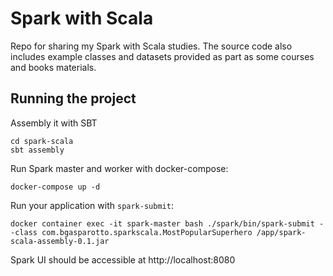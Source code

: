 # Spark with Scala
Repo for sharing my Spark with Scala studies.
The source code also includes example classes and datasets provided as part as some courses and books materials.

## Running the project
Assembly it with SBT
```shell script
cd spark-scala
sbt assembly
```

Run Spark master and worker with docker-compose:
```shell script
docker-compose up -d
```

Run your application with `spark-submit`:
```shell script
docker container exec -it spark-master bash ./spark/bin/spark-submit --class com.bgasparotto.sparkscala.MostPopularSuperhero /app/spark-scala-assembly-0.1.jar
```

Spark UI should be accessible at http://localhost:8080
